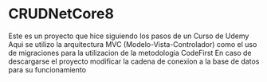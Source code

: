 # CRUDNetCore8
Este es un proyecto que hice siguiendo los pasos de un Curso de Udemy 
Aqui se utilizo la arquitectura MVC (Modelo-Vista-Controlador) como el uso de migraciones para la utilizacion de la metodologia CodeFirst
En caso de descargarse el proyecto modificar la cadena de conexion a la base de datos para su funcionamiento

